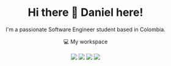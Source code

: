 <h1 align='center'>
  Hi there 👋 Daniel here!
</h1>

<p align='center'>
I'm a passionate Software Engineer student based in Colombia.
</p>

<p align='center'>
  💻 My workspace<br/><br/>
  <img src="https://img.shields.io/badge/Debian-A81D33?style=for-the-badge&logo=debian&logoColor=white" /> 
  <img src="https://img.shields.io/badge/Intel%20Core_i7_10th-0071C5?style=for-the-badge&logo=intel&logoColor=white" />
  <img src="https://img.shields.io/badge/RAM-16GB-%230071C5.svg?&style=for-the-badge&logoColor=white" />
  <img src="https://img.shields.io/badge/nvidia-gtx%202060-%2376B900.svg?&style=for-the-badge&logo=nvidia&logoColor=white" />
</p>
